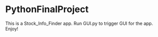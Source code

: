 # PythonFinalProject

This is a Stock_Info_Finder app.
Run GUI.py to trigger GUI for the app.
Enjoy!
